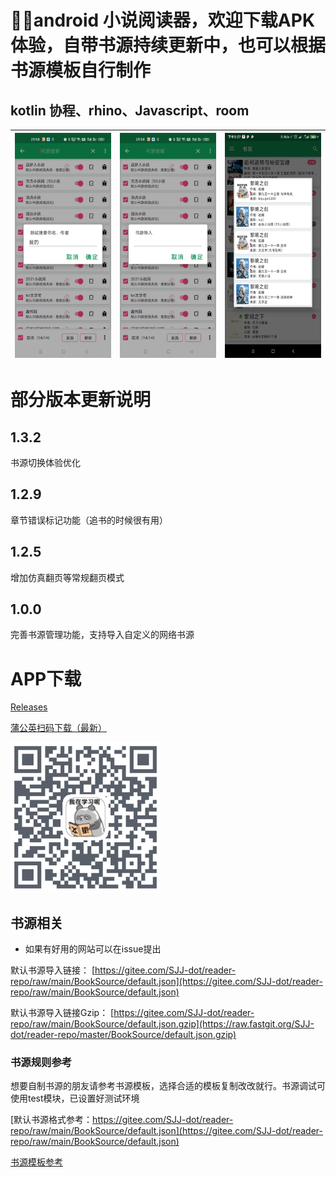 # 🚀😄android 小说阅读器，欢迎下载APK体验，自带书源持续更新中，也可以根据书源模板自行制作
## kotlin 协程、rhino、Javascript、room

| <img src="img/1.jpg" width = "180" height = "360"/>        | <img src="img/2.jpg" width = "180" height = "360"/>   |  <img src="img/Screenshot_1.jpg" width = "180" height = "360"/>  |
| - | - |- |

# 部分版本更新说明
## 1.3.2
书源切换体验优化

## 1.2.9
章节错误标记功能（追书的时候很有用）

## 1.2.5
增加仿真翻页等常规翻页模式

## 1.0.0
完善书源管理功能，支持导入自定义的网络书源

# APP下载

[Releases](https://github.com/SJJ-dot/Reader/releases)

[蒲公英扫码下载（最新）](https://www.pgyer.com/SJJ-dot-reader)

<img src="img/SJJ-dot-reader.png" width = "240" height = "240"/>

## 书源相关
* 如果有好用的网站可以在issue提出

默认书源导入链接：
[https://gitee.com/SJJ-dot/reader-repo/raw/main/BookSource/default.json](https://gitee.com/SJJ-dot/reader-repo/raw/main/BookSource/default.json)

默认书源导入链接Gzip：
[https://gitee.com/SJJ-dot/reader-repo/raw/main/BookSource/default.json.gzip](https://raw.fastgit.org/SJJ-dot/reader-repo/master/BookSource/default.json.gzip)

### 书源规则参考 

想要自制书源的朋友请参考书源模板，选择合适的模板复制改改就行。书源调试可使用test模块，已设置好测试环境

[默认书源格式参考：https://gitee.com/SJJ-dot/reader-repo/raw/main/BookSource/default.json](https://gitee.com/SJJ-dot/reader-repo/raw/main/BookSource/default.json)

[书源模板参考](https://github.com/SJJ-dot/Reader/tree/master/test/src/main/java/com/sjianjun/test/templete)
